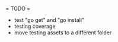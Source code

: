 = TODO =
- test "go get" and "go install"
- testing coverage
- move testing assets to a different folder
